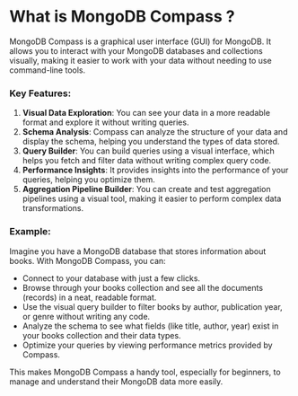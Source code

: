 # What is MongoDB Compass ?

MongoDB Compass is a graphical user interface (GUI) for MongoDB. It allows you to interact with your MongoDB databases and collections visually, making it easier to work with your data without needing to use command-line tools.

### Key Features:

1. **Visual Data Exploration**: You can see your data in a more readable format and explore it without writing queries.
2. **Schema Analysis**: Compass can analyze the structure of your data and display the schema, helping you understand the types of data stored.
3. **Query Builder**: You can build queries using a visual interface, which helps you fetch and filter data without writing complex query code.
4. **Performance Insights**: It provides insights into the performance of your queries, helping you optimize them.
5. **Aggregation Pipeline Builder**: You can create and test aggregation pipelines using a visual tool, making it easier to perform complex data transformations.

### Example:

Imagine you have a MongoDB database that stores information about books. With MongoDB Compass, you can:

- Connect to your database with just a few clicks.
- Browse through your books collection and see all the documents (records) in a neat, readable format.
- Use the visual query builder to filter books by author, publication year, or genre without writing any code.
- Analyze the schema to see what fields (like title, author, year) exist in your books collection and their data types.
- Optimize your queries by viewing performance metrics provided by Compass.

This makes MongoDB Compass a handy tool, especially for beginners, to manage and understand their MongoDB data more easily.
